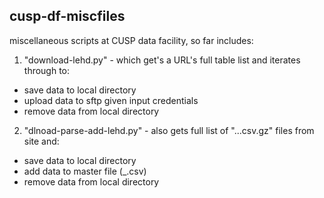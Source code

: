 ## cusp-df-miscfiles

miscellaneous scripts at CUSP data facility, so far includes:

1. "download-lehd.py" - which get's a URL's full table list and iterates through to:
  * save data to local directory
  * upload data to sftp given input credentials
  * remove data from local directory
2. "dlnoad-parse-add-lehd.py" - also gets full list of "...csv.gz" files from site and:
  * save data to local directory
  * add data to master file (<dataset>_<st>.csv)
  * remove data from local directory

